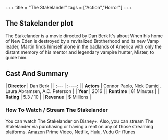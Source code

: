 +++
title = "The Stakelander"
tags = ["Action","Horror"]
+++
## The Stakelander plot
The Stakelander is a movie directed by Dan Berk It's about When his home of New Eden is destroyed by a revitalized Brotherhood and its new Vamp leader, Martin finds himself alone in the badlands of America with only the distant memory of his mentor and legendary vampire hunter, Mister, to guide him.
## Cast And Summary
| **Director**      | Dan Berk |
    | :---        |    :----:   |
    |  **Actors** | Connor Paolo, Nick Damici, Laura Abramsen, A.C. Peterson |
    | **Year**   | 2016    |
    |  **Runtime** | 81 Minutes |
    |  **Rating** | 5.3 / 10 | 
    |  **Revenue** | $ Millions |
### How To Watch / Stream The Stakelander
You can watch The Stakelander on Disney+.
Also, you can stream The Stakelander via purchasing or having a rent on any of those streaming platforms.
Amazon Prime Video, Netflix, Hulu, Vudu Or iTunes